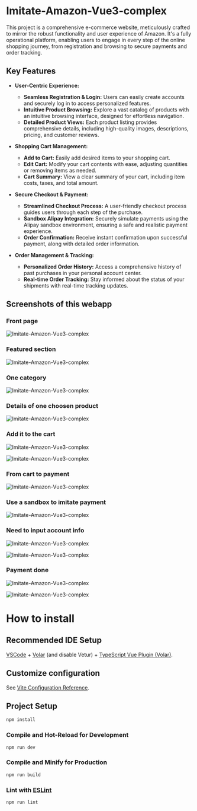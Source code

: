 # Imitate-Amazon-Vue3-complex
This project is a comprehensive e-commerce website, meticulously crafted to mirror the robust functionality and user experience of Amazon. It's a fully operational platform, enabling users to engage in every step of the online shopping journey, from registration and browsing to secure payments and order tracking.

## Key Features

*   **User-Centric Experience:**
    *   **Seamless Registration & Login:** Users can easily create accounts and securely log in to access personalized features.
    *   **Intuitive Product Browsing:** Explore a vast catalog of products with an intuitive browsing interface, designed for effortless navigation.
    *   **Detailed Product Views:** Each product listing provides comprehensive details, including high-quality images, descriptions, pricing, and customer reviews.

*   **Shopping Cart Management:**
    *   **Add to Cart:** Easily add desired items to your shopping cart.
    *   **Edit Cart:** Modify your cart contents with ease, adjusting quantities or removing items as needed.
    *   **Cart Summary:** View a clear summary of your cart, including item costs, taxes, and total amount.

*   **Secure Checkout & Payment:**
    *   **Streamlined Checkout Process:** A user-friendly checkout process guides users through each step of the purchase.
    *   **Sandbox Alipay Integration:** Securely simulate payments using the Alipay sandbox environment, ensuring a safe and realistic payment experience.
    *   **Order Confirmation:** Receive instant confirmation upon successful payment, along with detailed order information.

*   **Order Management & Tracking:**
    *   **Personalized Order History:** Access a comprehensive history of past purchases in your personal account center.
    *   **Real-time Order Tracking:** Stay informed about the status of your shipments with real-time tracking updates.


## Screenshots of this webapp

### Front page

![Imitate-Amazon-Vue3-complex](screenshots/1.png)

### Featured section

![Imitate-Amazon-Vue3-complex](screenshots/3.gif)

### One category

![Imitate-Amazon-Vue3-complex](screenshots/3.png)

### Details of one choosen product

![Imitate-Amazon-Vue3-complex](screenshots/4.png)

### Add it to the cart

![Imitate-Amazon-Vue3-complex](screenshots/5.png)

![Imitate-Amazon-Vue3-complex](screenshots/6.png)

### From cart to payment

![Imitate-Amazon-Vue3-complex](screenshots/7.png)

### Use a sandbox to imitate payment

![Imitate-Amazon-Vue3-complex](screenshots/9.png)

### Need to input account info

![Imitate-Amazon-Vue3-complex](screenshots/10.png)

![Imitate-Amazon-Vue3-complex](screenshots/11.png)

### Payment done

![Imitate-Amazon-Vue3-complex](screenshots/12.png)

![Imitate-Amazon-Vue3-complex](screenshots/13.png)

# How to install

## Recommended IDE Setup

[VSCode](https://code.visualstudio.com/) + [Volar](https://marketplace.visualstudio.com/items?itemName=Vue.volar) (and disable Vetur) + [TypeScript Vue Plugin (Volar)](https://marketplace.visualstudio.com/items?itemName=Vue.vscode-typescript-vue-plugin).

## Customize configuration

See [Vite Configuration Reference](https://vitejs.dev/config/).

## Project Setup

```sh
npm install
```

### Compile and Hot-Reload for Development

```sh
npm run dev
```

### Compile and Minify for Production

```sh
npm run build
```

### Lint with [ESLint](https://eslint.org/)

```sh
npm run lint
```
